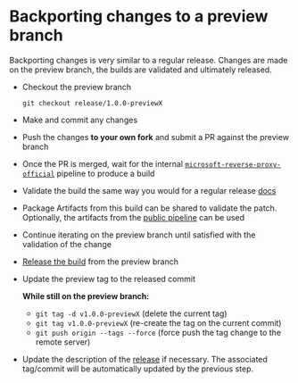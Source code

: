 # Backporting changes to a preview branch

Backporting changes is very similar to a regular release. Changes are made on the preview branch, the builds are validated and ultimately released.

- Checkout the preview branch

  `git checkout release/1.0.0-previewX`
- Make and commit any changes
- Push the changes **to your own fork** and submit a PR against the preview branch
- Once the PR is merged, wait for the internal [`microsoft-reverse-proxy-official`](https://dev.azure.com/dnceng/internal/_build?definitionId=809&_a=summary&view=branches) pipeline to produce a build
- Validate the build the same way you would for a regular release [docs](https://github.com/microsoft/reverse-proxy/blob/main/docs/operations/Release.md#validate-the-final-build)
- Package Artifacts from this build can be shared to validate the patch. Optionally, the artifacts from the [public pipeline](https://dev.azure.com/dnceng/public/_build?definitionId=807&view=branches) can be used
- Continue iterating on the preview branch until satisfied with the validation of the change
- [Release the build](https://github.com/microsoft/reverse-proxy/blob/main/docs/operations/Release.md#release-the-build) from the preview branch
- Update the preview tag to the released commit

  **While still on the preview branch:**
  - `git tag -d v1.0.0-previewX` (delete the current tag)
  - `git tag v1.0.0-previewX` (re-create the tag on the current commit)
  - `git push origin --tags --force` (force push the tag change to the remote server)
- Update the description of the [release](https://github.com/microsoft/reverse-proxy/releases) if necessary. The associated tag/commit will be automatically updated by the previous step.